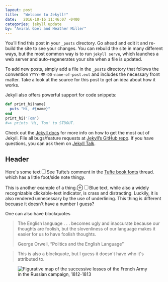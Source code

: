 ```yaml
---
layout: post
title:  "Welcome to Jekyll!"
date:   2016-10-16 11:46:07 -0400
categories: jekyll update
by: "Aviral Goel and Heather Miller"
---
```

You’ll find this post in your `_posts` directory. Go ahead and edit it and re-build the site to see your changes. You can rebuild the site in many different ways, but the most common way is to run `jekyll serve`, which launches a web server and auto-regenerates your site when a file is updated.

To add new posts, simply add a file in the `_posts` directory that follows the convention `YYYY-MM-DD-name-of-post.ext` and includes the necessary front matter. Take a look at the source for this post to get an idea about how it works.

Jekyll also offers powerful support for code snippets:

```ruby
def print_hi(name)
  puts "Hi, #{name}"
end
print_hi('Tom')
#=> prints 'Hi, Tom' to STDOUT.
```

Check out the [Jekyll docs][jekyll-docs] for more info on how to get the most out of Jekyll. File all bugs/feature requests at [Jekyll’s GitHub repo][jekyll-gh]. If you have questions, you can ask them on [Jekyll Talk][jekyll-talk].

## Header

Here's some text<label for="sn-proprietary-monotype-bembo" class="margin-toggle sidenote-number"></label><input type="checkbox" id="sn-proprietary-monotype-bembo" class="margin-toggle"/><span class="sidenote">See Tufte’s comment in the <a href="http://www.edwardtufte.com/bboard/q-and-a-fetch-msg?msg_id=0000Vt">Tufte book fonts</a> thread.</span> which has a little foot/side note thingy.

This is another example of a thing.<label for="mn-blue-links" class="margin-toggle">&#8853;</label><input type="checkbox" id="mn-blue-links" class="margin-toggle"/><span class="marginnote">Blue text, while also a widely recognizable clickable-text indicator, is crass and distracting. Luckily, it is also rendered unnecessary by the use of underlining.</span> This thing is different becuase it doesn't have a number I guess?

One can also have blockquotes

<blockquote>
  <p>The English language . . . becomes ugly and inaccurate because our thoughts are foolish, but the slovenliness of our language makes it easier for us to have foolish thoughts.</p>
  <footer>George Orwell, “Politics and the English Language”</footer>
</blockquote>

> This is also a blockquote, but I guess it doesn't have who it's attributed to.


<figure class="fullwidth">
  <img src="{{ site.baseurl }}/img/napoleons-march.png" alt="Figurative map of the successive losses of the French Army in the Russian campaign, 1812-1813" />
</figure>



[jekyll-docs]: http://jekyllrb.com/docs/home
[jekyll-gh]:   https://github.com/jekyll/jekyll
[jekyll-talk]: https://talk.jekyllrb.com/
